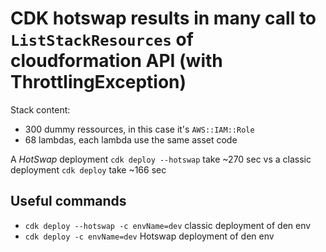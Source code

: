 
# CDK hotswap results in many call to `ListStackResources` of cloudformation API (with ThrottlingException)

Stack content: 
 * 300 dummy ressources, in this case it's `AWS::IAM::Role`
 * 68 lambdas, each lambda use the same asset code

A *HotSwap* deployment `cdk deploy --hotswap`  take ~270 sec vs a classic deployment `cdk deploy` take ~166 sec



## Useful commands

 * `cdk deploy --hotswap -c envName=dev`   classic deployment of den env
 * `cdk deploy -c envName=dev`   Hotswap deployment of den env
